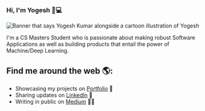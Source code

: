 ### Hi, I'm Yogesh 👋💻

<img src="https://user-images.githubusercontent.com/22027039/116809621-2cedbf80-ab3f-11eb-9967-e977466b1f32.PNG" alt="Banner that says Yogesh Kumar alongside a cartoon illustration of Yogesh">

I'm a CS Masters Student who is passionate about making robust Software Applications as well as building products that entail the power of Machine/Deep Learning.

## Find me around the web 🌎: 
- Showcasing my projects on <a href="https://b-yogesh.github.io/"> Portfolio</a> 🏓
- Sharing updates on <a href="https://www.linkedin.com/in/yogesh-kumar-baljeet-singh-7b0bb585/">LinkedIn</a> 💼
- Writing in public on <a href="https://yogesh-kumar.medium.com/">Medium</a> ✍🏾
